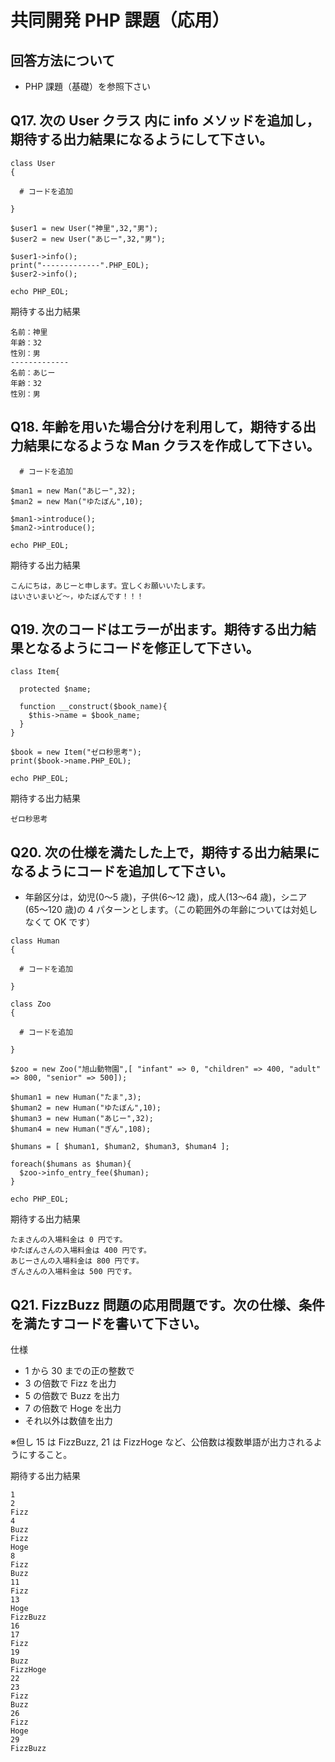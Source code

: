 # 共同開発 PHP 課題（応用）

## 回答方法について

- PHP 課題（基礎）を参照下さい

## Q17. 次の User クラス 内に info メソッドを追加し，期待する出力結果になるようにして下さい。

```
class User
{

  # コードを追加

}

$user1 = new User("神里",32,"男");
$user2 = new User("あじー",32,"男");

$user1->info();
print("-------------".PHP_EOL);
$user2->info();

echo PHP_EOL;
```

期待する出力結果

```
名前：神里
年齢：32
性別：男
-------------
名前：あじー
年齢：32
性別：男
```

## Q18. 年齢を用いた場合分けを利用して，期待する出力結果になるような Man クラスを作成して下さい。

```
  # コードを追加

$man1 = new Man("あじー",32);
$man2 = new Man("ゆたぼん",10);

$man1->introduce();
$man2->introduce();

echo PHP_EOL;
```

期待する出力結果

```
こんにちは，あじーと申します。宜しくお願いいたします。
はいさいまいど〜，ゆたぼんです！！！
```

## Q19. 次のコードはエラーが出ます。期待する出力結果となるようにコードを修正して下さい。

```
class Item{

  protected $name;

  function __construct($book_name){
    $this->name = $book_name;
  }
}

$book = new Item("ゼロ秒思考");
print($book->name.PHP_EOL);

echo PHP_EOL;
```

期待する出力結果

```
ゼロ秒思考
```

## Q20. 次の仕様を満たした上で，期待する出力結果になるようにコードを追加して下さい。

- 年齢区分は，幼児(0〜5 歳)，子供(6〜12 歳)，成人(13〜64 歳)，シニア(65〜120 歳)の 4 パターンとします。（この範囲外の年齢については対処しなくて OK です）

```
class Human
{

  # コードを追加

}

class Zoo
{

  # コードを追加

}

$zoo = new Zoo("旭山動物園",[ "infant" => 0, "children" => 400, "adult" => 800, "senior" => 500]);

$human1 = new Human("たま",3);
$human2 = new Human("ゆたぼん",10);
$human3 = new Human("あじー",32);
$human4 = new Human("ぎん",108);

$humans = [ $human1, $human2, $human3, $human4 ];

foreach($humans as $human){
  $zoo->info_entry_fee($human);
}

echo PHP_EOL;
```

期待する出力結果

```
たまさんの入場料金は 0 円です。
ゆたぼんさんの入場料金は 400 円です。
あじーさんの入場料金は 800 円です。
ぎんさんの入場料金は 500 円です。
```

## Q21. FizzBuzz 問題の応用問題です。次の仕様、条件を満たすコードを書いて下さい。

仕様

- 1 から 30 までの正の整数で
- 3 の倍数で Fizz を出力
- 5 の倍数で Buzz を出力
- 7 の倍数で Hoge を出力
- それ以外は数値を出力

※但し 15 は FizzBuzz, 21 は FizzHoge など、公倍数は複数単語が出力されるようにすること。

期待する出力結果

```
1
2
Fizz
4
Buzz
Fizz
Hoge
8
Fizz
Buzz
11
Fizz
13
Hoge
FizzBuzz
16
17
Fizz
19
Buzz
FizzHoge
22
23
Fizz
Buzz
26
Fizz
Hoge
29
FizzBuzz
```
